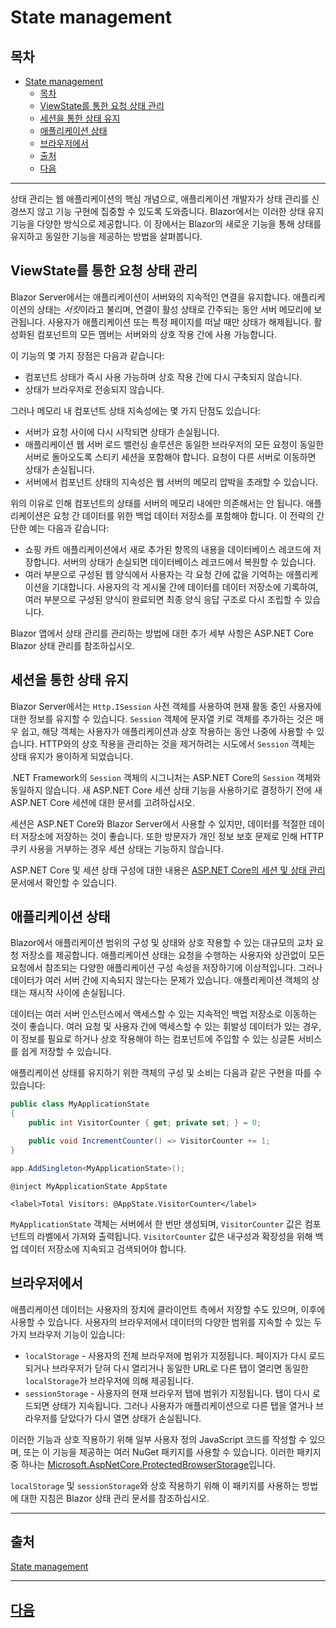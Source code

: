 # State management

## 목차
- [State management](#state-management)
  - [목차](#목차)
  - [ViewState를 통한 요청 상태 관리](#viewstate를-통한-요청-상태-관리)
  - [세션을 통한 상태 유지](#세션을-통한-상태-유지)
  - [애플리케이션 상태](#애플리케이션-상태)
  - [브라우저에서](#브라우저에서)
  - [출처](#출처)
  - [다음](#다음)

---

상태 관리는 웹 애플리케이션의 핵심 개념으로, 애플리케이션 개발자가 상태 관리를 신경쓰지 않고 기능 구현에 집중할 수 있도록 도와줍니다. Blazor에서는 이러한 상태 유지 기능을 다양한 방식으로 제공합니다. 이 장에서는 Blazor의 새로운 기능을 통해 상태를 유지하고 동일한 기능을 제공하는 방법을 살펴봅니다.

## ViewState를 통한 요청 상태 관리

Blazor Server에서는 애플리케이션이 서버와의 지속적인 연결을 유지합니다. 애플리케이션의 상태는 *서킷*이라고 불리며, 연결이 활성 상태로 간주되는 동안 서버 메모리에 보관됩니다. 사용자가 애플리케이션 또는 특정 페이지를 떠날 때만 상태가 해제됩니다. 활성화된 컴포넌트의 모든 멤버는 서버와의 상호 작용 간에 사용 가능합니다.

이 기능의 몇 가지 장점은 다음과 같습니다:

- 컴포넌트 상태가 즉시 사용 가능하며 상호 작용 간에 다시 구축되지 않습니다.
- 상태가 브라우저로 전송되지 않습니다.

그러나 메모리 내 컴포넌트 상태 지속성에는 몇 가지 단점도 있습니다:

- 서버가 요청 사이에 다시 시작되면 상태가 손실됩니다.
- 애플리케이션 웹 서버 로드 밸런싱 솔루션은 동일한 브라우저의 모든 요청이 동일한 서버로 돌아오도록 스티키 세션을 포함해야 합니다. 요청이 다른 서버로 이동하면 상태가 손실됩니다.
- 서버에서 컴포넌트 상태의 지속성은 웹 서버의 메모리 압박을 초래할 수 있습니다.

위의 이유로 인해 컴포넌트의 상태를 서버의 메모리 내에만 의존해서는 안 됩니다. 애플리케이션은 요청 간 데이터를 위한 백업 데이터 저장소를 포함해야 합니다. 이 전략의 간단한 예는 다음과 같습니다:

- 쇼핑 카트 애플리케이션에서 새로 추가된 항목의 내용을 데이터베이스 레코드에 저장합니다. 서버의 상태가 손실되면 데이터베이스 레코드에서 복원할 수 있습니다.
- 여러 부분으로 구성된 웹 양식에서 사용자는 각 요청 간에 값을 기억하는 애플리케이션을 기대합니다. 사용자의 각 게시물 간에 데이터를 데이터 저장소에 기록하여, 여러 부분으로 구성된 양식이 완료되면 최종 양식 응답 구조로 다시 조립할 수 있습니다.

Blazor 앱에서 상태 관리를 관리하는 방법에 대한 추가 세부 사항은 ASP.NET Core Blazor 상태 관리를 참조하십시오.

## 세션을 통한 상태 유지

Blazor Server에서는 `Http.ISession` 사전 객체를 사용하여 현재 활동 중인 사용자에 대한 정보를 유지할 수 있습니다. `Session` 객체에 문자열 키로 객체를 추가하는 것은 매우 쉽고, 해당 객체는 사용자가 애플리케이션과 상호 작용하는 동안 나중에 사용할 수 있습니다. HTTP와의 상호 작용을 관리하는 것을 제거하려는 시도에서 `Session` 객체는 상태 유지가 용이하게 되었습니다.

.NET Framework의 `Session` 객체의 시그니처는 ASP.NET Core의 `Session` 객체와 동일하지 않습니다. 새 ASP.NET Core 세션 상태 기능을 사용하기로 결정하기 전에 새 ASP.NET Core 세션에 대한 문서를 고려하십시오.

세션은 ASP.NET Core와 Blazor Server에서 사용할 수 있지만, 데이터를 적절한 데이터 저장소에 저장하는 것이 좋습니다. 또한 방문자가 개인 정보 보호 문제로 인해 HTTP 쿠키 사용을 거부하는 경우 세션 상태는 기능하지 않습니다.

ASP.NET Core 및 세션 상태 구성에 대한 내용은 [ASP.NET Core의 세션 및 상태 관리](https://learn.microsoft.com/ko-kr/aspnet/core/fundamentals/app-state#session-state) 문서에서 확인할 수 있습니다.

## 애플리케이션 상태

Blazor에서 애플리케이션 범위의 구성 및 상태와 상호 작용할 수 있는 대규모의 교차 요청 저장소를 제공합니다. 애플리케이션 상태는 요청을 수행하는 사용자와 상관없이 모든 요청에서 참조되는 다양한 애플리케이션 구성 속성을 저장하기에 이상적입니다. 그러나 데이터가 여러 서버 간에 지속되지 않는다는 문제가 있습니다. 애플리케이션 객체의 상태는 재시작 사이에 손실됩니다.

데이터는 여러 서버 인스턴스에서 액세스할 수 있는 지속적인 백업 저장소로 이동하는 것이 좋습니다. 여러 요청 및 사용자 간에 액세스할 수 있는 휘발성 데이터가 있는 경우, 이 정보를 필요로 하거나 상호 작용해야 하는 컴포넌트에 주입할 수 있는 싱글톤 서비스를 쉽게 저장할 수 있습니다.

애플리케이션 상태를 유지하기 위한 객체의 구성 및 소비는 다음과 같은 구현을 따를 수 있습니다:

```csharp
public class MyApplicationState
{
    public int VisitorCounter { get; private set; } = 0;

    public void IncrementCounter() => VisitorCounter += 1;
}
```

```csharp
app.AddSingleton<MyApplicationState>();
```

```razor
@inject MyApplicationState AppState

<label>Total Visitors: @AppState.VisitorCounter</label>
```

`MyApplicationState` 객체는 서버에서 한 번만 생성되며, `VisitorCounter` 값은 컴포넌트의 라벨에서 가져와 출력됩니다. `VisitorCounter` 값은 내구성과 확장성을 위해 백업 데이터 저장소에 지속되고 검색되어야 합니다.

## 브라우저에서

애플리케이션 데이터는 사용자의 장치에 클라이언트 측에서 저장할 수도 있으며, 이후에 사용할 수 있습니다. 사용자의 브라우저에서 데이터의 다양한 범위를 지속할 수 있는 두 가지 브라우저 기능이 있습니다:

- `localStorage` - 사용자의 전체 브라우저에 범위가 지정됩니다. 페이지가 다시 로드되거나 브라우저가 닫혀 다시 열리거나 동일한 URL로 다른 탭이 열리면 동일한 `localStorage`가 브라우저에 의해 제공됩니다.
- `sessionStorage` - 사용자의 현재 브라우저 탭에 범위가 지정됩니다. 탭이 다시 로드되면 상태가 지속됩니다. 그러나 사용자가 애플리케이션으로 다른 탭을 열거나 브라우저를 닫았다가 다시 열면 상태가 손실됩니다.

이러한 기능과 상호 작용하기 위해 일부 사용자 정의 JavaScript 코드를 작성할 수 있으며, 또는 이 기능을 제공하는 여러 NuGet 패키지를 사용할 수 있습니다. 이러한 패키지 중 하나는 [Microsoft.AspNetCore.ProtectedBrowserStorage](https://www.nuget.org/packages/Microsoft.AspNetCore.ProtectedBrowserStorage)입니다.

`localStorage` 및 `sessionStorage`와 상호 작용하기 위해 이 패키지를 사용하는 방법에 대한 지침은 Blazor 상태 관리 문서를 참조하십시오.

---
## 출처
[State management](https://learn.microsoft.com/en-us/dotnet/architecture/blazor-for-web-forms-developers/state-management)

---
## [다음](./09_form_validation.md)